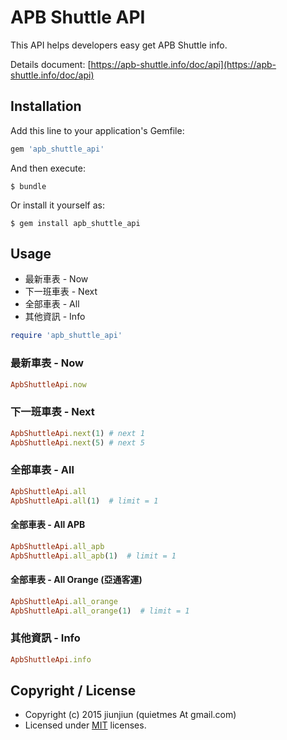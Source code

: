 # APB Shuttle API

This API helps developers easy get APB Shuttle info.

Details document: [https://apb-shuttle.info/doc/api](https://apb-shuttle.info/doc/api)

## Installation

Add this line to your application's Gemfile:

```ruby
gem 'apb_shuttle_api'
```

And then execute:

    $ bundle

Or install it yourself as:

    $ gem install apb_shuttle_api

## Usage

* 最新車表 - Now
* 下一班車表 - Next
* 全部車表 - All
* 其他資訊 - Info

```ruby
require 'apb_shuttle_api'
```

### 最新車表 - Now
```ruby
ApbShuttleApi.now
```

### 下一班車表 - Next
```ruby
ApbShuttleApi.next(1) # next 1
ApbShuttleApi.next(5) # next 5
```

### 全部車表 - All
```ruby
ApbShuttleApi.all
ApbShuttleApi.all(1)  # limit = 1
```

#### 全部車表 - All APB
```ruby
ApbShuttleApi.all_apb
ApbShuttleApi.all_apb(1)  # limit = 1
```

#### 全部車表 - All Orange (亞通客運)
```ruby
ApbShuttleApi.all_orange
ApbShuttleApi.all_orange(1)  # limit = 1
```

### 其他資訊 - Info
```ruby
ApbShuttleApi.info
```


## Copyright / License
* Copyright (c) 2015 jiunjiun (quietmes At gmail.com)
* Licensed under [MIT](https://github.com/jiunjiun/apb-shuttle/blob/master/LICENSE) licenses.
